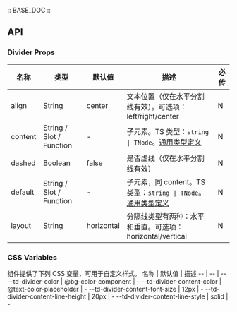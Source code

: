 :: BASE_DOC ::

## API

### Divider Props

名称 | 类型 | 默认值 | 描述 | 必传
-- | -- | -- | -- | --
align | String | center | 文本位置（仅在水平分割线有效）。可选项：left/right/center | N
content | String / Slot / Function | - | 子元素。TS 类型：`string \| TNode`。[通用类型定义](https://github.com/Tencent/tdesign-mobile-vue/blob/develop/src/common.ts) | N
dashed | Boolean | false | 是否虚线（仅在水平分割线有效） | N
default | String / Slot / Function | - | 子元素，同 content。TS 类型：`string \| TNode`。[通用类型定义](https://github.com/Tencent/tdesign-mobile-vue/blob/develop/src/common.ts) | N
layout | String | horizontal | 分隔线类型有两种：水平和垂直。可选项：horizontal/vertical | N

### CSS Variables

组件提供了下列 CSS 变量，可用于自定义样式。
名称 | 默认值 | 描述 
-- | -- | --
--td-divider-color | @bg-color-component | - 
--td-divider-content-color | @text-color-placeholder | - 
--td-divider-content-font-size | 12px | - 
--td-divider-content-line-height | 20px | - 
--td-divider-content-line-style | solid | - 
